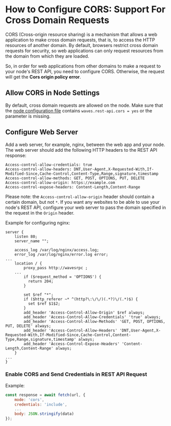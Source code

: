 # How to Configure CORS: Support For Cross Domain Requests

CORS (Cross-origin resource sharing) is a mechanism that allows a web application to make cross domain requests, that is, to access the HTTP resources of another domain. By default, browsers restrict cross domain requests for security, so web applications can only request resources from the domain from which they are loaded.

So, in order for web applications from other domains to make a request to your node's REST API, you need to configure CORS. Otherwise, the request will get the **Cors origin policy error**.

## Allow CORS in Node Settings

By default, cross domain requests are allowed on the node. Make sure that the [node configuration file](/en/waves-node/node-configuration) contains `waves.rest-api.cors = yes` or the parameter is missing.

## Configure Web Server

Add a web server, for example, nginx, between the web app and your node. The web server should add the following HTTP headers to the REST API response:

```
Access-control-allow-credentials: true
Access-control-allow-headers: DNT,User-Agent,X-Requested-With,If-Modified-Since,Cache-Control,Content-Type,Range,signature,timestamp
Access-control-allow-methods: GET, POST, OPTIONS, PUT, DELETE
Access-control-allow-origin: https://example.com
Access-control-expose-headers: Content-Length,Content-Range
```

Please note: the `Access-control-allow-origin` header should contain a certain domain, but not `*`. If you want any websites to be able to use your node's REST API, configure your web server to pass the domain specified in the request in the `Origin` header.

Example for configuring nginx:

```
server {
    listen 80;
    server_name "";
 
    access_log /var/log/nginx/access.log;
    error_log /var/log/nginx/error.log error;
...
    location / {
        proxy_pass http://wavesrpc ;
    ...
        if ($request_method = 'OPTIONS') {
          return 204;
        }

        set $ref "*";
        if ($http_referer ~* ^(http?\:\/\/)(.*?)\/(.*)$) {
          set $ref $1$2;
        }
        add_header 'Access-Control-Allow-Origin' $ref always;
        add_header 'Access-Control-Allow-Credentials' 'true' always;
        add_header 'Access-Control-Allow-Methods' 'GET, POST, OPTIONS, PUT, DELETE' always;
        add_header 'Access-Control-Allow-Headers' 'DNT,User-Agent,X-Requested-With,If-Modified-Since,Cache-Control,Content-Type,Range,signature,timestamp' always;
        add_header 'Access-Control-Expose-Headers' 'Content-Length,Content-Range' always;
    }
...
}
```

### Enable CORS and Send Credentials in REST API Request

Example:

```javascript
const response = await fetch(url, {
    mode: 'cors',
    credentials: 'include',
    ...
    body: JSON.stringify(data)
});
```
